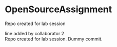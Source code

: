 # OpenSourceAssignment

Repo created for lab session

line added by collaborator 2
<br>
Repo created for lab session.
Dummy commit.

